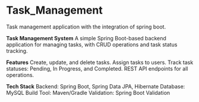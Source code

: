 # Task_Management
Task management application with the integration of spring boot.

**Task Management System**
A simple Spring Boot-based backend application for managing tasks, with CRUD operations and task status tracking.

**Features**
Create, update, and delete tasks.
Assign tasks to users.
Track task statuses: Pending, In Progress, and Completed.
REST API endpoints for all operations.

**Tech Stack**
Backend: Spring Boot, Spring Data JPA, Hibernate
Database: MySQL
Build Tool: Maven/Gradle
Validation: Spring Boot Validation
